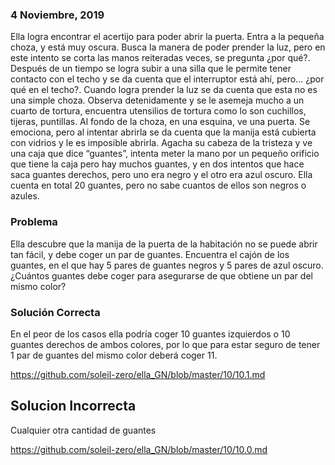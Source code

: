 
###   4 Noviembre, 2019

Ella logra encontrar el acertijo para poder abrir la puerta. Entra a la pequeña choza, y está muy oscura. Busca la manera de poder prender la luz, pero en este intento se corta las manos reiteradas veces, se pregunta ¿por qué?. Después de un tiempo se logra subir a una silla que le permite tener contacto con el techo y se da cuenta que el interruptor está ahí, pero… ¿por qué en el techo?. Cuando logra prender la luz se da cuenta que esta no es una simple choza. Observa detenidamente y se le asemeja mucho a un cuarto de tortura, encuentra utensilios de tortura como lo son cuchillos, tijeras, puntillas. Al fondo de la choza, en una esquina, ve una puerta. Se emociona, pero al intentar abrirla se da cuenta que la manija está cubierta con vidrios y le es imposible abrirla. Agacha su cabeza de la tristeza y ve una caja que dice “guantes”, intenta meter la mano por un pequeño orificio que tiene la caja pero hay muchos guantes, y en dos intentos que hace saca guantes derechos, pero uno era negro y el otro era azul oscuro. Ella cuenta en total 20 guantes, pero no sabe cuantos de ellos son negros o azules.
  
  
###    Problema 

Ella descubre que la manija de la puerta de la habitación no se puede abrir tan fácil, y debe coger un par de guantes. Encuentra el cajón de los guantes, en el que hay 5 pares de guantes negros y 5 pares de azul oscuro. ¿Cuántos guantes debe coger para asegurarse de que obtiene un par del mismo color?


###    Solución Correcta

En el peor de los casos ella podría coger 10 guantes izquierdos o 10 guantes derechos de ambos colores, por lo que para estar seguro de tener 1 par de guantes del mismo color deberá coger 11.

https://github.com/soleil-zero/ella_GN/blob/master/10/10.1.md

##    Solucion Incorrecta

Cualquier otra cantidad de guantes

https://github.com/soleil-zero/ella_GN/blob/master/10/10.0.md
